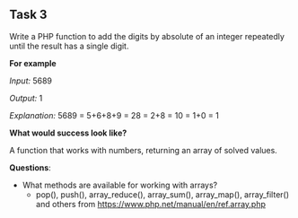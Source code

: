 ## **Task 3**

Write a PHP function to add the digits by absolute of an integer repeatedly until the result has a single digit.

**For example**

*Input:* 5689

*Output:* 1

*Explanation:* 5689 = 5+6+8+9 = 28 = 2+8 = 10 = 1+0 = 1

**What would success look like?**

A function that works with numbers, returning an array of solved values.

**Questions**: 
- What methods are available for working with arrays?
  - pop(), push(), array_reduce(), array_sum(), array_map(), array_filter() and others from https://www.php.net/manual/en/ref.array.php